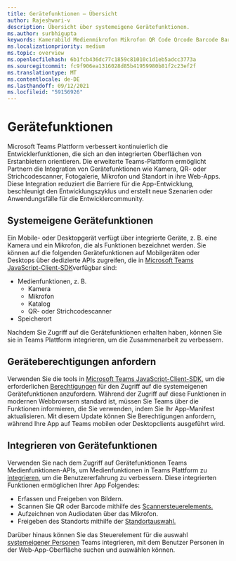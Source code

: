 ```yaml
---
title: Gerätefunktionen – Übersicht
author: Rajeshwari-v
description: Übersicht über systemeigene Gerätefunktionen.
ms.author: surbhigupta
keywords: Kamerabild Medienmikrofon Mikrofon QR Code Qrcode Barcode Barcode Scan Location Map Capabilities native Geräteberechtigungen
ms.localizationpriority: medium
ms.topic: overview
ms.openlocfilehash: 6b1fcb436dc77c1859c81010c1d1eb5adcc3773a
ms.sourcegitcommit: fc9f906ea1316028d85b41959980b81f2c23ef2f
ms.translationtype: MT
ms.contentlocale: de-DE
ms.lasthandoff: 09/12/2021
ms.locfileid: "59156926"
---
```

# <a name="device-capabilities"></a>Gerätefunktionen

Microsoft Teams Plattform verbessert kontinuierlich die Entwicklerfunktionen, die sich an den integrierten Oberflächen von Erstanbietern orientieren. Die erweiterte Teams-Plattform ermöglicht Partnern die Integration von Gerätefunktionen wie Kamera, QR- oder Strichcodescanner, Fotogalerie, Mikrofon und Standort in ihre Web-Apps. Diese Integration reduziert die Barriere für die App-Entwicklung, beschleunigt den Entwicklungszyklus und erstellt neue Szenarien oder Anwendungsfälle für die Entwicklercommunity.

## <a name="native-device-capabilities"></a>Systemeigene Gerätefunktionen

Ein Mobile- oder Desktopgerät verfügt über integrierte Geräte, z. B. eine Kamera und ein Mikrofon, die als Funktionen bezeichnet werden. Sie können auf die folgenden Gerätefunktionen auf Mobilgeräten oder Desktops über dedizierte APIs zugreifen, die in [Microsoft Teams JavaScript-Client-SDK](/javascript/api/overview/msteams-client?view=msteams-client-js-latest&preserve-view=true)verfügbar sind:
* Medienfunktionen, z. B.
    * Kamera
    * Mikrofon
    * Katalog
    * QR- oder Strichcodescanner
* Speicherort

Nachdem Sie Zugriff auf die Gerätefunktionen erhalten haben, können Sie sie in Teams Plattform integrieren, um die Zusammenarbeit zu verbessern. 

## <a name="request-device-permissions"></a>Geräteberechtigungen anfordern

Verwenden Sie die tools in [Microsoft Teams JavaScript-Client-SDK,](/javascript/api/overview/msteams-client?view=msteams-client-js-latest&preserve-view=true) um die erforderlichen [Berechtigungen](native-device-permissions.md) für den Zugriff auf die systemeigenen Gerätefunktionen anzufordern. Während der Zugriff auf diese Funktionen in modernen Webbrowsern standard ist, müssen Sie Teams über die Funktionen informieren, die Sie verwenden, indem Sie Ihr App-Manifest aktualisieren. Mit diesem Update können Sie Berechtigungen anfordern, während Ihre App auf Teams mobilen oder Desktopclients ausgeführt wird.
 
 ## <a name="integrate-device-capabilities"></a>Integrieren von Gerätefunktionen

Verwenden Sie nach dem Zugriff auf Gerätefunktionen Teams Medienfunktionen-APIs, um Medienfunktionen in Teams Plattform zu [integrieren,](mobile-camera-image-permissions.md) um die Benutzererfahrung zu verbessern. Diese integrierten Funktionen ermöglichen Ihrer App Folgendes:

* Erfassen und Freigeben von Bildern.
* Scannen Sie QR oder Barcode mithilfe des [Scannersteuerelements.](qr-barcode-scanner-capability.md)
* Aufzeichnen von Audiodaten über das Mikrofon.
* Freigeben des Standorts mithilfe der [Standortauswahl.](location-capability.md)

Darüber hinaus können Sie das Steuerelement für die auswahl [systemeigener Personen](people-picker-capability.md) Teams integrieren, mit dem Benutzer Personen in der Web-App-Oberfläche suchen und auswählen können.


